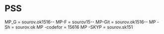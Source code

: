 # PSS

MP_G = sourov.ok1516--
MP-F = sourov15--
MP-Git = sourov.ok1516--
MP -Sh = sourov.ok
MP -codefor = 15616
MP -SKYP = sourov.sk151
